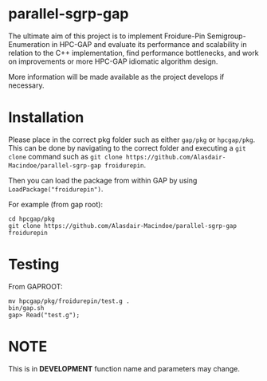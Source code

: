 # parallel-sgrp-gap

The ultimate aim of this project is to implement Froidure-Pin Semigroup-Enumeration in HPC-GAP and evaluate its performance and scalability in relation to the C++ implementation, find performance bottlenecks, and work on improvements or more HPC-GAP idiomatic algorithm design.

More information will be made available as the project develops if necessary.

# Installation

Please place in the correct pkg folder such as either `gap/pkg` or `hpcgap/pkg`.  This can be done by navigating to the correct folder and executing a `git clone` command such as `git clone https://github.com/Alasdair-Macindoe/parallel-sgrp-gap froidurepin`.

Then you can load the package from within GAP by using `LoadPackage("froidurepin")`.

For example (from gap root):

```
cd hpcgap/pkg
git clone https://github.com/Alasdair-Macindoe/parallel-sgrp-gap froidurepin
```

# Testing

From GAPROOT:

```
mv hpcgap/pkg/froidurepin/test.g .
bin/gap.sh
gap> Read("test.g");
```

# NOTE

This is in **DEVELOPMENT** function name and parameters may change.
